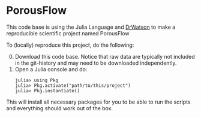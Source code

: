 # PorousFlow

This code base is using the Julia Language and [DrWatson](https://juliadynamics.github.io/DrWatson.jl/stable/)
to make a reproducible scientific project named PorousFlow

To (locally) reproduce this project, do the following:

0. Download this code base. Notice that raw data are typically not included in the
   git-history and may need to be downloaded independently.
1. Open a Julia console and do:
   ```
   julia> using Pkg
   julia> Pkg.activate("path/to/this/project")
   julia> Pkg.instantiate()
   ```

This will install all necessary packages for you to be able to run the scripts and
everything should work out of the box.
